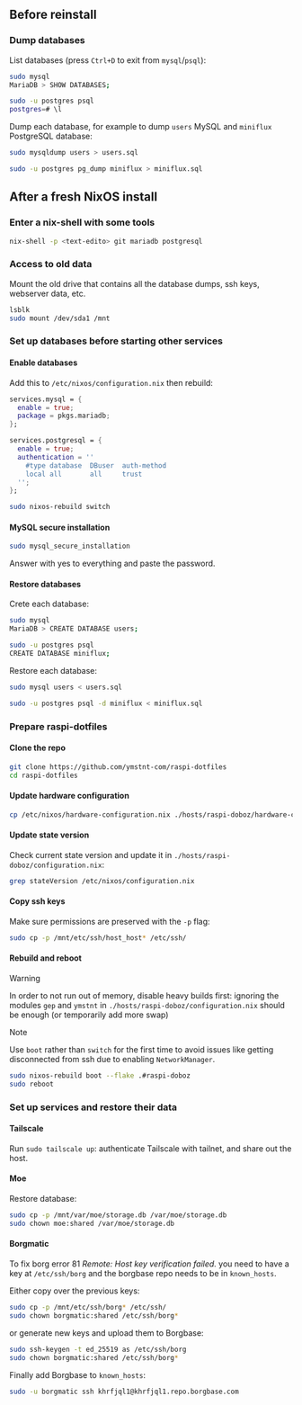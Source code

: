 ## Before reinstall

### Dump databases

List databases (press `Ctrl+D` to exit from `mysql`/`psql`):

```sh
sudo mysql
MariaDB > SHOW DATABASES;

sudo -u postgres psql
postgres=# \l
```

Dump each database, for example to dump `users` MySQL and `miniflux` PostgreSQL database:

```sh
sudo mysqldump users > users.sql

sudo -u postgres pg_dump miniflux > miniflux.sql
```

## After a fresh NixOS install

### Enter a nix-shell with some tools

```sh
nix-shell -p <text-edito> git mariadb postgresql
```

### Access to old data

Mount the old drive that contains all the database dumps, ssh keys, webserver data, etc.

```sh
lsblk
sudo mount /dev/sda1 /mnt
```

### Set up databases before starting other services

#### Enable databases

Add this to `/etc/nixos/configuration.nix` then rebuild:

```nix
services.mysql = {
  enable = true;
  package = pkgs.mariadb;
};

services.postgresql = {
  enable = true;
  authentication = ''
    #type database  DBuser  auth-method
    local all       all     trust
  '';
};
```

```sh
sudo nixos-rebuild switch
```

#### MySQL secure installation

```sh
sudo mysql_secure_installation
```

Answer with yes to everything and paste the password.

#### Restore databases

Crete each database:

```sh
sudo mysql
MariaDB > CREATE DATABASE users;

sudo -u postgres psql
CREATE DATABASE miniflux;
```

Restore each database:

```sh
sudo mysql users < users.sql

sudo -u postgres psql -d miniflux < miniflux.sql
```

### Prepare raspi-dotfiles

#### Clone the repo

```sh
git clone https://github.com/ymstnt-com/raspi-dotfiles
cd raspi-dotfiles
```

#### Update hardware configuration

```sh
cp /etc/nixos/hardware-configuration.nix ./hosts/raspi-doboz/hardware-configuration.nix
```

#### Update state version

Check current state version and update it in `./hosts/raspi-doboz/configuration.nix`:

```sh
grep stateVersion /etc/nixos/configuration.nix
```

#### Copy ssh keys

Make sure permissions are preserved with the `-p` flag:

```sh
sudo cp -p /mnt/etc/ssh/host_host* /etc/ssh/
```

#### Rebuild and reboot

> [!WARNING]
> In order to not run out of memory, disable heavy builds first: ignoring the modules `gep` and `ymstnt` in `./hosts/raspi-doboz/configuration.nix` should be enough (or temporarily add more swap)

> [!NOTE]
> Use `boot` rather than `switch` for the first time to avoid issues like getting disconnected from ssh due to enabling `NetworkManager`.

```sh
sudo nixos-rebuild boot --flake .#raspi-doboz
sudo reboot
```

### Set up services and restore their data

#### Tailscale

Run `sudo tailscale up`: authenticate Tailscale with tailnet, and share out the host.

#### Moe

Restore database:

```sh
sudo cp -p /mnt/var/moe/storage.db /var/moe/storage.db
sudo chown moe:shared /var/moe/storage.db
```

#### Borgmatic

To fix borg error 81 _Remote: Host key verification failed._ you need to have a key at `/etc/ssh/borg` and the borgbase repo needs to be in `known_hosts`.

Either copy over the previous keys:

```sh
sudo cp -p /mnt/etc/ssh/borg* /etc/ssh/
sudo chown borgmatic:shared /etc/ssh/borg*
```

or generate new keys and upload them to Borgbase:

```sh
sudo ssh-keygen -t ed_25519 as /etc/ssh/borg
sudo chown borgmatic:shared /etc/ssh/borg*
```

Finally add Borgbase to `known_hosts`:

```sh
sudo -u borgmatic ssh khrfjql1@khrfjql1.repo.borgbase.com
```
